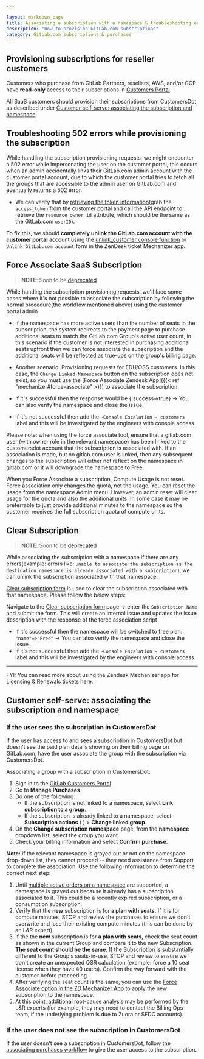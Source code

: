 ```yaml
---

layout: markdown_page
title: Associating a subscription with a namespace & troubleshooting errors
description: "How to provision GitLab.com subscriptions"
category: GitLab.com subscriptions & purchases
---
```




## Provisioning subscriptions for reseller customers

Customers who purchase from GitLab Partners, resellers, AWS, and/or GCP have **read-only** access to their subscriptions in [Customers Portal](https://customers.gitlab.com/customers/sign_in).

All SaaS customers should provision their subscriptions from CustomersDot as described under [Customer self-serve: associating the subscription and namespace](https://about.gitlab.com/handbook/support/license-and-renewals/workflows/saas/associate_subscription_and_namespace.html#customer-self-serve-associating-the-subscription-and-namespace).

## Troubleshooting 502 errors while provisioning the subscription

While handling the subscription provisioning requests, we might encounter a 502 error while impersonating the user on the customer portal, this occurs when an admin accidentally links their GitLab.com admin account with the customer portal account, due to which the customer portal tries to fetch all the groups that are accessible to the admin user on GitLab.com and eventually returns a 502 error.

- We can verify that by [retrieving the token information](https://docs.gitlab.com/ee/api/oauth2.html#retrieving-the-token-information)(grab the `access_token` from the customer portal and call the API endpoint to retrieve the `resource_owner_id` attribute, which should be the same as the  GitLab.com `userID`).

To fix this, we should **completely unlink the GitLab.com account with the customer portal** account using the [unlink_customer console function](/handbook/support/license-and-renewals/workflows/customersdot/customer_console.html#unlink_customer) or `Unlink GitLab.com account` form in the ZenDesk ticket Mechanizer app.

## Force Associate SaaS Subscription

> <i class="fas fa-exclamation-triangle color-orange"></i> **NOTE**: Soon to be [deprecated](/handbook/support/license-and-renewals/workflows/customersdot/mechanizer.html#mechanizer-notice)

While handing the subscription provisioning requests, we'll face some cases where it's not possible to associate the subscription by following the normal procedure(the workflow mentioned above) using the customer portal admin

- If the namespace has more active users than the number of seats in the subscription, the system redirects to the payment page to purchase additional seats to match the GitLab.com Group's active user count, in this scenario if the customer is not interested in purchasing additional seats upfront then we can force associate the subscription and the additional seats will be reflected as true-ups on the group's billing page.

- Another scenario: Provisioning requests for EDU/OSS customers. In this case, the ```Change Linked Namespace``` button on the subscription does not exist, so you must use the [Force Associate Zendesk App]({{< ref "mechanizer#force-associate" >}}) to associate the subscription.

- If it's successful then the response would be {:success=>true} -> You can also verify the namespace and close the issue.
- If it's not successful then add the `~Console Escalation - customers` label and this will be investigated by the engineers with console access.

Please note: when using the force associate tool, ensure that a gitlab.com user (with owner role in the relevant namespace) has been linked to the customersdot account that the subscription is associated with. If an association is made, but no gitlab.com user is linked, then any subsequent changes to the subscription will either not reflect on the namespace in gitlab.com or it will downgrade the namespace to Free.

When you Force Associate a subscription, Compute Usage is not reset.  Force association only changes the quota, not the usage.  You can reset the usage from the namespace Admin menu.  However, an admin reset will clear usage for the quota and also the additional units.    In some case it may be preferrable to just provide additional minutes to the namespace so the customer receives the full subscription quota of compute units. 

## Clear Subscription

> <i class="fas fa-exclamation-triangle color-orange"></i> **NOTE**: Soon to be [deprecated](/handbook/support/license-and-renewals/workflows/customersdot/mechanizer.html#mechanizer-notice)

While associating the subscription with a namespace if there are any errors(example: errors like: `unable to associate the subscription as the destination namespace is already associated with a subscription`), we can unlink the subscription associated with that namespace.

[Clear subscription form](https://gitlab-com.gitlab.io/support/toolbox/forms_processor/LR/clear_subscription.html) is used to clear the subscription associated with that namespace. Please follow the below steps:

Navigate to the [Clear subscription form](https://gitlab-com.gitlab.io/support/toolbox/forms_processor/LR/clear_subscription.html) page -> enter the ```Subscription Name``` and submit the form. This will create an internal issue and updates the issue description with the response of the force association script

- If it's successful then the namespace will be switched to free plan: `"name"=>"Free"` -> You can also verify the namespace and close the issue.
- If it's not successful then add the `~Console Escalation - customers` label and this will be investigated by the engineers with console access.

 ***
 FYI: You can read more about using the Zendesk Mechanizer app for Licensing & Renewals tickets [here](/handbook/support/license-and-renewals/workflows/customersdot/mechanizer.html).

## Customer self-serve: associating the subscription and namespace

### If the user sees the subscription in CustomersDot

If the user has access to and sees a subscription in CustomersDot but doesn't see the paid plan details showing on their billing page on GitLab.com, have the user associate the group with the subscription via CustomersDot.

Associating a group with a subscription in CustomersDot:

1. Sign in to the [GitLab Customers Portal](https://customers.gitlab.com/customers/sign_in).
1. Go to **Manage Purchases**.
1. Do one of the following:
   - If the subscription is not linked to a namespace, select **Link subscription to a group**.
   - If the subscription is already linked to a namespace, select **Subscription actions** (&nbsp;<i class="me-1 fa-solid fa-ellipsis-vertical"></i>) > **Change linked group**.
1. On the **Change subscription namespace** page, from the **namespace** dropdown list, select the group you want.
1. Check your billing information and select **Confirm purchase**.

**Note:** if the relevant namespace is grayed out or not on the namespace drop-down list, they cannot proceed -- they need assistance from Support to complete the association. Use the following information to determine the correct next step:

1. Until [multiple active orders on a namespace](https://gitlab.com/groups/gitlab-org/-/epics/9486) are supported, a namespace is grayed out because it already has a subscription associated to it. This could be a recently expired subscription, or a consumption subscription.
1. Verify that the **new** subscription is for **a plan with seats**. If it is for compute minutes, STOP and review the purchases to ensure we don't overwrite and lose their existing compute minutes (this can be done by an L&R expert).
1. If the the **new** subscription is for **a plan with seats**, check the seat count as shown in the current Group and compare it to the new Subscription. **The seat count should be the same.** If the Subscription is substantially different to the Group's seats-in-use, STOP and review to ensure we don't create an unexpected QSR calculation (example: force a 10 seat license when they have 40 users). Confirm the way forward with the customer before proceeding.
1. After verifying the seat count is the same, you can use the [Force Associate option in the ZD Mechanizer App](/handbook/support/license-and-renewals/workflows/customersdot/mechanizer.html#force-associate) to apply the new subscription to the namespace.
1. At this point, additional root-cause analysis may be performed by the L&R experts (for example, they may need to contact the Billing Ops team, if the underlying problem is due to Zuora or SFDC accounts).

### If the user does not see the subscription in CustomersDot

If the user doesn't see a subscription in CustomersDot,
follow the [associating purchases workflow](https://about.gitlab.com/handbook/support/license-and-renewals/workflows/customersdot/associating_purchases.html)
to give the user access to the subscription.
